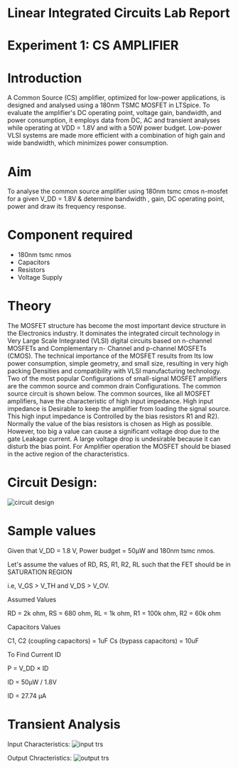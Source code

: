 # Linear Integrated Circuits Lab Report
# Experiment 1: CS AMPLIFIER
# Introduction
A Common Source (CS) amplifier, optimized for low-power applications, is designed and analysed using a 180nm TSMC MOSFET in LTSpice. To evaluate the amplifier's DC operating point, voltage gain, bandwidth, and power consumption, it employs data from DC, AC and transient analyses while operating at VDD = 1.8V and with a 50W power budget. Low-power VLSI systems are made more efficient with a combination of high gain and wide bandwidth, which minimizes power consumption.
# Aim
 To analyse the common source amplifier using 180nm tsmc  cmos n-mosfet for a given V_DD = 1.8V & determine bandwidth , gain, DC operating point, power and draw its frequency response.
# Component required 
* 180nm tsmc nmos
* Capacitors
* Resistors
* Voltage Supply
# Theory
The MOSFET structure has become the most important device structure in the Electronics industry. It dominates the integrated circuit technology in Very Large Scale Integrated (VLSI) digital circuits based on n-channel MOSFETs and Complementary n- Channel and p-channel MOSFETs (CMOS). The technical importance of the MOSFET results from Its low power consumption, simple geometry, and small size, resulting in very high packing Densities and compatibility with VLSI manufacturing technology. Two of the most popular Configurations of small-signal MOSFET amplifiers are the common source and common drain Configurations. The common source circuit is shown below. The common sources, like all MOSFET amplifiers, have the characteristic of high input impedance. High input impedance is Desirable to keep the amplifier from loading the signal source. This high input impedance is Controlled by the bias resistors R1 and R2). Normally the value of the bias resistors is chosen as High as possible. However, too big a value can cause a significant voltage drop due to the gate Leakage current. A large voltage drop is undesirable because it can disturb the bias point. For Amplifier operation the MOSFET should be biased in the active region of the characteristics. 
# Circuit Design:
![circuit design](https://github.com/user-attachments/assets/48551f4f-737d-4d12-85d9-1abed4b2f0ad)


# Sample values
Given that V_DD = 1.8 V, Power budget = 50µW and 180nm tsmc nmos.

Let's assume the values of RD, RS, R1, R2, RL such that the FET should be in SATURATION REGION

i.e, V_GS > V_TH  and V_DS > V_OV.

Assumed Values

RD = 2k ohm, RS = 680 ohm, RL = 1k ohm, R1 = 100k ohm, R2 = 60k ohm

Capacitors Values 

C1, C2 (coupling capacitors) = 1uF
Cs (bypass capacitors) = 10uF

To Find Current ID

P = V_DD × ID

ID = 50µW / 1.8V

ID = 27.74 µA

# Transient Analysis

Input Characteristics:
![input trs](https://github.com/user-attachments/assets/c5afcd92-a08b-4b30-96d3-2234ae4ab50e)

Output Chracteristics:
![output trs](https://github.com/user-attachments/assets/3cc59ee7-79ea-446c-9c71-cfad7ef6b27e)



